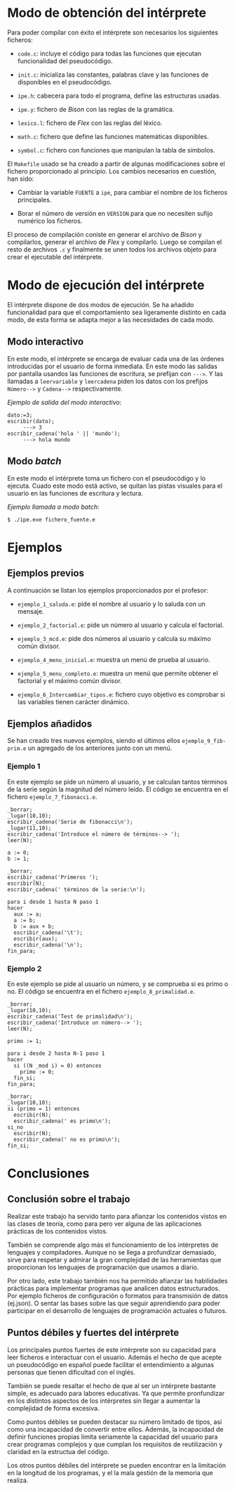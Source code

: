 
Modo de obtención del intérprete
================================
Para poder compilar con éxito el intérprete son necesarios los siguientes
ficheros:

 - `code.c`: incluye el código para todas las funciones que ejecutan funcionalidad
   del pseudocódigo.

 - `init.c`: inicializa las constantes, palabras clave y las funciones de
   disponibles en el pseudocódigo.

 - `ipe.h`: cabecera para todo el programa, define las estructuras usadas.

 - `ipe.y`: fichero de *Bison* con las reglas de la gramática.

 - `lexico.l`: fichero de *Flex* con las reglas del léxico.

 - `math.c`: fichero que define las funciones matemáticas disponibles.

 - `symbol.c`: fichero con funciones que manipulan la tabla de símbolos.

El `Makefile` usado se ha creado a partir de algunas modificaciones sobre el
fichero proporcionado al principio. Los cambios necesarios en cuestión, han sido:

 - Cambiar la variable `FUENTE` a `ipe`, para cambiar el nombre de los ficheros
   principales.

 - Borar el número de versión en `VERSION` para que no necesiten sufijo numérico
   los ficheros.

El proceso de compilación coniste en generar el archivo de *Bison* y compilarlos,
generar el archivo de *Flex* y compilarlo. Luego se compilan el resto de archivos
`.c` y finalmente se unen todos los archivos objeto para crear el ejecutable
del intérprete.


Modo de ejecución del intérprete
================================
El intérprete dispone de dos modos de ejecución. Se ha añadido funcionalidad
para que el comportamiento sea ligeramente distinto en cada modo, de esta
forma se adapta mejor a las necesidades de cada modo.

Modo interactivo
----------------
En este modo, el intérprete se encarga de evaluar cada una de las órdenes
introducidas por el usuario de forma inmediata. En este modo las salidas por
pantalla usandos las funciones de escritura, se prefijan con `--->`. Y las
llamadas a `leervariable` y `leercadena` piden los datos con los prefijos
`Número-->` y `Cadena-->` respectivamente.

*Ejemplo de salida del modo interactivo*:

```
dato:=3;
escribir(dato);
	 ---> 3
escribir_cadena('hola ' || 'mundo');
	 ---> hola mundo
```

Modo *batch*
------------
En este modo el intérprete toma un fichero con el pseudocódigo y lo ejecuta.
Cuado este modo está activo, se quitan las pistas visuales para el usuario en las
funciones de escritura y lectura.

*Ejemplo llamada a modo batch*:

```
$ ./ipe.exe fichero_fuente.e
```

Ejemplos
========

Ejemplos previos
----------------
A continuación se listan los ejemplos proporcionados por el profesor:

- `ejemplo_1_saluda.e`: pide el nombre al usuario y lo saluda con un mensaje.

- `ejemplo_2_factorial.e`: pide un número al usuario y calcula el factorial.

- `ejemplo_3_mcd.e`: pide dos números al usuario y calcula su máximo común
   divisor.

- `ejemplo_4_menu_inicial.e`: muestra un menú de prueba al usuario.

- `ejemplo_5_menu_completo.e`: muestra un menú que permite obtener el factorial
   y el máximo común divisor.

- `ejemplo_6_Intercambiar_tipos.e`: fichero cuyo objetivo es comprobar si las
   variables tienen carácter dinámico.

Ejemplos añadidos
-----------------
Se han creado tres nuevos ejemplos, siendo el últimos ellos 
`ejemplo_9_fib-prim.e` un agregado de los anteriores junto con un menú.

### Ejemplo 1
En este ejemplo se pide un número al usuario, y se calculan tantos términos
de la serie según la magnitud del número leído. El código se encuentra en el
fichero `ejemplo_7_fibonacci.e`.

```
_borrar;
_lugar(10,10);
escribir_cadena('Serie de fibonacci\n');
_lugar(11,10);
escribir_cadena('Introduce el número de términos--> ');
leer(N);

a := 0;
b := 1;

_borrar;
escribir_cadena('Primeros ');
escribir(N);
escribir_cadena(' términos de la serie:\n');

para i desde 1 hasta N paso 1
hacer
  aux := a;
  a := b;
  b := aux + b;
  escribir_cadena('\t');
  escribir(aux);
  escribir_cadena('\n');
fin_para;
```

### Ejemplo 2
En este ejemplo se pide al usuario un número, y se comprueba si es primo o no.
El código se encuentra en el fichero `ejemplo_8_primalidad.e`.

```
_borrar;
_lugar(10,10);
escribir_cadena('Test de primalidad\n');
escribir_cadena('Introduce un número--> ');
leer(N);

primo := 1;

para i desde 2 hasta N-1 paso 1
hacer
  si ((N _mod i) = 0) entonces
    primo := 0;
  fin_si;
fin_para;

_borrar;
_lugar(10,10);
si (primo = 1) entonces
  escribir(N);
  escribir_cadena(' es primo\n');
si_no
  escribir(N);
  escribir_cadena(' no es primo\n');
fin_si;
```

Conclusiones
============

Conclusión sobre el trabajo
---------------------------
Realizar este trabajo ha servido tanto para afianzar los contenidos vistos en
las clases de teoría, como para pero ver alguna de las aplicaciones prácticas
de los contenidos vistos.

También se comprende algo más el funcionamiento de los intérpretes de lenguajes
y compiladores. Aunque no se llega a profundizar demasiado, sirve para
respetar y admirar la gran complejidad de las herramientas que proporcionan los
lenguajes de programación que usamos a diario.

Por otro lado, este trabajo también nos ha permitido afianzar las habilidades
prácticas para implementar programas que analicen datos estructurados. Por
ejemplo ficheros de configuración o formatos para transmisión de datos (ej.json).
O sentar las bases sobre las que seguir aprendiendo para poder participar en el
desarrollo de lenguajes de programación actuales o futuros.

Puntos débiles y fuertes del intérprete
---------------------------------------
Los principales puntos fuertes de este intérprete son su capacidad para leer
ficheros e interactuar con el usuario. Además el hecho de que acepte un
pseudocódigo en español puede facilitar el entendimiento a algunas personas
que tienen dificultad con el inglés.

También se puede resaltar el hecho de que al ser un intérprete bastante simple,
es adecuado para labores educativas. Ya que permite pronfundizar en los distintos
aspectos de los intérpretes sin llegar a aumentar la complejidad de forma
excesiva.

Como puntos débiles se pueden destacar su número limitado de tipos, así como
una incapacidad de convertir entre ellos. Además, la incapacidad de definir
funciones propias limita seriamente la capacidad del usuario para crear
programas complejos y que cumplan los requisitos de reutilización y
claridad en la estructua del código.

Los otros puntos débiles del intérprete se pueden encontrar en la limitación
en la longitud de los programas, y el la mala gestión de la memoria que realiza.